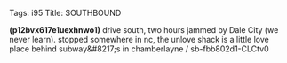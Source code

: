 Tags: i95
Title: SOUTHBOUND  
  
**(p12bvx617e1uexhnwo1)** drive south, two hours jammed by Dale City (we never learn). stopped somewhere in nc, the unlove shack is a little love place behind subway&amp;#8217;s in chamberlayne / sb-fbb802d1-CLCtv0
